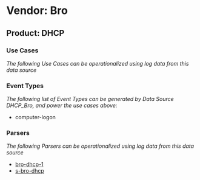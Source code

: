 Vendor: Bro
===========
Product: DHCP
-------------

### Use Cases

_The following Use Cases can be operationalized using log data from this data source_



### Event Types

_The following list of Event Types can be generated by Data Source DHCP_Bro, and power the use cases above:_

- computer-logon


### Parsers

_The following Parsers can be operationalized using log data from this data source_

* [bro-dhcp-1](../Parsers/parserContent_bro-dhcp-1.md)
* [s-bro-dhcp](../Parsers/parserContent_s-bro-dhcp.md)
